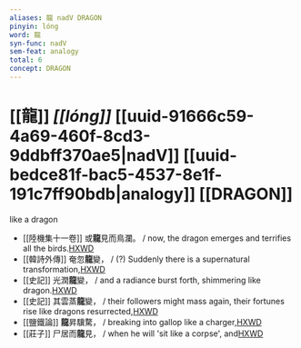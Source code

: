 ```yaml
---
aliases: 龍 nadV DRAGON
pinyin: lóng
word: 龍
syn-func: nadV
sem-feat: analogy
total: 6
concept: DRAGON 
---
```

# [[龍]] *[[lóng]]*  [[uuid-91666c59-4a69-460f-8cd3-9ddbff370ae5|nadV]] [[uuid-bedce81f-bac5-4537-8e1f-191c7ff90bdb|analogy]] [[DRAGON]]
like a dragon
 - [[陸機集十一卷]] 或**龍**見而鳥瀾。 / now, the dragon emerges and terrifies all the birds.[HXWD](https://hxwd.org/textview.html?location=CH2b1575_CHANT_001-4a.11)
 - [[韓詩外傳]] 奄忽**龍**變， / (?) Suddenly there is a supernatural transformation,[HXWD](https://hxwd.org/textview.html?location=KR1c0066_tls_009-20a.13)
 - [[史記]] 光潤**龍**變， / and a radiance burst forth, shimmering like dragon.[HXWD](https://hxwd.org/textview.html?location=KR2a0001_tls_028-206a.3)
 - [[史記]] 其雲蒸**龍**變， / their followers might mass again, their fortunes rise like dragons resurrected,[HXWD](https://hxwd.org/textview.html?location=KR2a0001_tls_090-12a.18)
 - [[鹽鐵論]] **龍**昇驥騖， / breaking into gallop like a charger,[HXWD](https://hxwd.org/textview.html?location=KR3a0006_tls_004-20a.21)
 - [[莊子]] 尸居而**龍**見，
                     / when he will 'sit like a corpse', and[HXWD](https://hxwd.org/textview.html?location=KR5c0126_tls_011-4a.12)